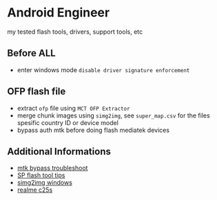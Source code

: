 # Android Engineer

my tested flash tools, drivers, support tools, etc

## Before ALL

- enter windows mode `disable driver signature enforcement`

## OFP flash file

- extract `ofp` file using `MCT OFP Extractor`
- merge chunk images using `simg2img`, see `super_map.csv` for the files spesific country ID or device model
- bypass auth mtk before doing flash mediatek devices

## Additional Informations

- [mtk bypass troubleshoot](./mtk-bypass-auth-troubleshoot.md)
- [SP flash tool tips](./SP-Flash-Tools.md)
- [simg2img windows](./simg2img_win/readme.md)
- [realme c25s](./realme-c25s/readme.md)

